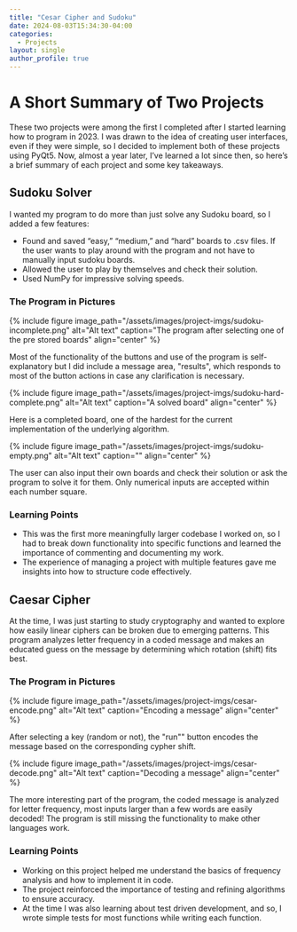 ```yaml
---
title: "Cesar Cipher and Sudoku"
date: 2024-08-03T15:34:30-04:00
categories:
  - Projects
layout: single
author_profile: true
---
```


# A Short Summary of Two Projects

These two projects were among the first I completed after I started learning how to program in 2023. I was drawn to the idea of creating user interfaces, even if they were simple, so I decided to implement both of these projects using PyQt5. Now, almost a year later, I’ve learned a lot since then, so here’s a brief summary of each project and some key takeaways.

## Sudoku Solver

I wanted my program to do more than just solve any Sudoku board, so I added a few features:

- Found and saved “easy,” “medium,” and “hard” boards to .csv files. If the user wants to play around with the program and not have to manually input sudoku boards.
- Allowed the user to play by themselves and check their solution.
- Used NumPy for impressive solving speeds.

### The Program in Pictures

{% include figure image_path="/assets/images/project-imgs/sudoku-incomplete.png" alt="Alt text" caption="The program after selecting one of the pre stored boards" align="center" %}

Most of the functionality of the buttons and use of the program is self-explanatory but I did include a message area, "results", which responds to most of the button actions in case any clarification is necessary.

{% include figure image_path="/assets/images/project-imgs/sudoku-hard-complete.png" alt="Alt text" caption="A solved board" align="center" %}

Here is a completed board, one of the hardest for the current implementation of the underlying algorithm.

{% include figure image_path="/assets/images/project-imgs/sudoku-empty.png" alt="Alt text" caption="" align="center" %}

The user can also input their own boards and check their solution or ask the program to solve it for them. Only numerical inputs are accepted within each number square.

### Learning Points

- This was the first more meaningfully larger codebase I worked on, so I had to break down functionality into specific functions and learned the importance of commenting and documenting my work.
- The experience of managing a project with multiple features gave me insights into how to structure code effectively.

## Caesar Cipher

At the time, I was just starting to study cryptography and wanted to explore how easily linear ciphers can be broken due to emerging patterns. This program analyzes letter frequency in a coded message and makes an educated guess on the message by determining which rotation (shift) fits best.

### The Program in Pictures

{% include figure image_path="/assets/images/project-imgs/cesar-encode.png" alt="Alt text" caption="Encoding a message" align="center" %}

After selecting a key (random or not), the "run"" button encodes the message based on the corresponding cypher shift. 

{% include figure image_path="/assets/images/project-imgs/cesar-decode.png" alt="Alt text" caption="Decoding a message" align="center" %}

The more interesting part of the program, the coded message is analyzed for letter frequency, most inputs larger than a few words are easily decoded! The program is still missing the functionality to make other languages work. 

### Learning Points

- Working on this project helped me understand the basics of frequency analysis and how to implement it in code.
- The project reinforced the importance of testing and refining algorithms to ensure accuracy.
- At the time I was also learning about test driven development, and so, I wrote simple tests for most functions while writing each function.
